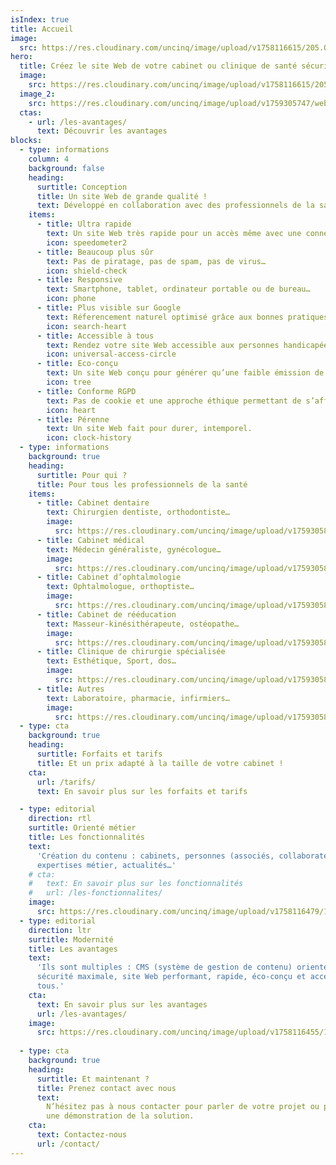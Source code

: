 ```yaml
---
isIndex: true
title: Accueil
image:
  src: https://res.cloudinary.com/uncinq/image/upload/v1758116615/205.OK_zdg2ue.svg
hero:
  title: Créez le site Web de votre cabinet ou clinique de santé sécurisé et ultra rapide.
  image:
    src: https://res.cloudinary.com/uncinq/image/upload/v1758116615/205.OK_zdg2ue.svg
  image_2:
    src: https://res.cloudinary.com/uncinq/image/upload/v1759305747/website_fyqtjp.png
  ctas:
    - url: /les-avantages/
      text: Découvrir les avantages
blocks:
  - type: informations
    column: 4
    background: false
    heading:
      surtitle: Conception
      title: Un site Web de grande qualité !
      text: Développé en collaboration avec des professionnels de la santé.
    items:
      - title: Ultra rapide
        text: Un site Web très rapide pour un accès même avec une connexion faible.
        icon: speedometer2
      - title: Beaucoup plus sûr
        text: Pas de piratage, pas de spam, pas de virus…
        icon: shield-check
      - title: Responsive
        text: Smartphone, tablet, ordinateur portable ou de bureau…
        icon: phone
      - title: Plus visible sur Google
        text: Réferencement naturel optimisé grâce aux bonnes pratiques.
        icon: search-heart
      - title: Accessible à tous
        text: Rendez votre site Web accessible aux personnes handicapées.
        icon: universal-access-circle
      - title: Eco-conçu
        text: Un site Web conçu pour générer qu’une faible émission de carbone.
        icon: tree
      - title: Conforme RGPD
        text: Pas de cookie et une approche éthique permettant de s’affranchir des outils Google.
        icon: heart
      - title: Pérenne
        text: Un site Web fait pour durer, intemporel.
        icon: clock-history
  - type: informations
    background: true
    heading:
      surtitle: Pour qui ?
      title: Pour tous les professionnels de la santé
    items:
      - title: Cabinet dentaire
        text: Chirurgien dentiste, orthodontiste…
        image:
          src: https://res.cloudinary.com/uncinq/image/upload/v1759305884/caroline-lm-JiBssiZVPZA-unsplash_bum0si.jpg
      - title: Cabinet médical
        text: Médecin généraliste, gynécologue…
        image:
          src: https://res.cloudinary.com/uncinq/image/upload/v1759305881/nappy-0jjzWib8Juw-unsplash_jjfcqb.jpg
      - title: Cabinet d’ophtalmologie
        text: Ophtalmologue, orthoptiste…
        image:
          src: https://res.cloudinary.com/uncinq/image/upload/v1759305890/brands-people-S4fDFtW0CPc-unsplash_wjuh99.jpg
      - title: Cabinet de rééducation
        text: Masseur-kinésithérapeute, ostéopathe…
        image:
          src: https://res.cloudinary.com/uncinq/image/upload/v1759305889/benjamin-wedemeyer-t_29wZLpYwg-unsplash_bjvyqu.jpg
      - title: Clinique de chirurgie spécialisée
        text: Esthétique, Sport, dos…
        image:
          src: https://res.cloudinary.com/uncinq/image/upload/v1759305887/artur-tumasjan-qLzWvcQq-V8-unsplash_vrug3h.jpg
      - title: Autres
        text: Laboratoire, pharmacie, infirmiers…
        image:
          src: https://res.cloudinary.com/uncinq/image/upload/v1759305880/rephile-water-cuqp2Jzz_lY-unsplash_hdsjy1.jpg
  - type: cta
    background: true
    heading:
      surtitle: Forfaits et tarifs
      title: Et un prix adapté à la taille de votre cabinet !
    cta:
      url: /tarifs/
      text: En savoir plus sur les forfaits et tarifs

  - type: editorial
    direction: rtl
    surtitle: Orienté métier
    title: Les fonctionnalités
    text:
      'Création du contenu : cabinets, personnes (associés, collaborateurs…),
      expertises métier, actualités…'
    # cta:
    #   text: En savoir plus sur les fonctionnalités
    #   url: /les-fonctionnalites/
    image:
      src: https://res.cloudinary.com/uncinq/image/upload/v1758116479/147.Multitasking_wqtjvy.svg
  - type: editorial
    direction: ltr
    surtitle: Modernité
    title: Les avantages
    text:
      'Ils sont multiples : CMS (système de gestion de contenu) orienté métier,
      sécurité maximale, site Web performant, rapide, éco-conçu et accessible à
      tous.'
    cta:
      text: En savoir plus sur les avantages
      url: /les-avantages/
    image:
      src: https://res.cloudinary.com/uncinq/image/upload/v1758116455/111.Business-plan_vozhtx.svg
  
  - type: cta
    background: true
    heading:
      surtitle: Et maintenant ?
      title: Prenez contact avec nous
      text:
        N’hésitez pas à nous contacter pour parler de votre projet ou planifier
        une démonstration de la solution.
    cta:
      text: Contactez-nous
      url: /contact/
---
```

